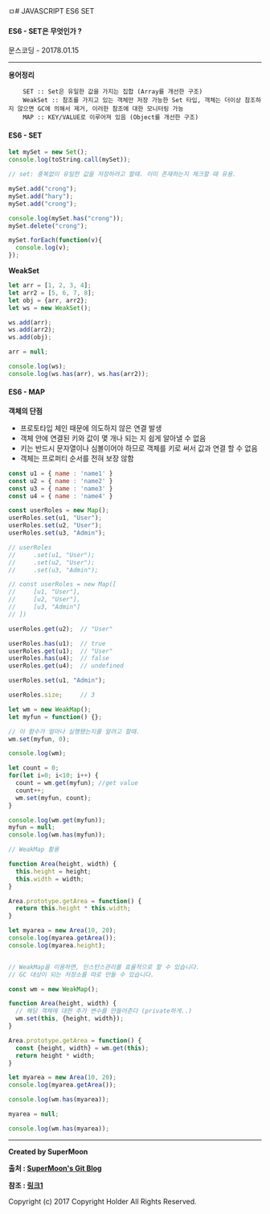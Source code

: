 ㅁ# JAVASCRIPT ES6 SET

#### ES6 - SET은 무엇인가 ?

<div class="pull-right"> 문스코딩 - 20178.01.15 </div>

---

**용어정리**
```
    SET :: Set은 유일한 값을 가지는 집합 (Array를 개선한 구조)
    WeakSet :: 참조를 가지고 있는 객체만 저장 가능한 Set 타입, 객체는 더이상 참조하지 않으면 GC에 의해서 제거, 이러한 참조에 대한 모니터링 가능
    MAP :: KEY/VALUE로 이루어져 있음 (Object를 개선한 구조)
```

#### ES6 - SET

```js
let mySet = new Set();
console.log(toString.call(mySet));

// set: 중복없이 유일한 값을 저장하려고 할때. 이미 존재하는지 체크할 때 유용.

mySet.add("crong");
mySet.add("hary");
mySet.add("crong");

console.log(mySet.has("crong"));
mySet.delete("crong");

mySet.forEach(function(v){
  console.log(v);
});
```

**WeakSet**

```js
let arr = [1, 2, 3, 4];
let arr2 = [5, 6, 7, 8];
let obj = {arr, arr2};
let ws = new WeakSet();

ws.add(arr);
ws.add(arr2);
ws.add(obj);

arr = null;

console.log(ws);
console.log(ws.has(arr), ws.has(arr2));
```

#### ES6 - MAP

**객체의 단점**

- 프로토타입 체인 때문에 의도하지 않은 연결 발생
- 객체 안에 연결된 키와 값이 몇 개나 되는 지 쉽게 알아낼 수 없음
- 키는 반드시 문자열이나 심볼이어야 하므로 객체를 키로 써서 값과 연결 할 수 없음
- 객체는 프로퍼티 순서를 전혀 보장 않함

```js
const u1 = { name : 'name1' }
const u2 = { name : 'name2' }
const u3 = { name : 'name3' }
const u4 = { name : 'name4' }

const userRoles = new Map();
userRoles.set(u1, "User");
userRoles.set(u2, "User");
userRoles.set(u3, "Admin");

// userRoles
//     .set(u1, "User");
//     .set(u2, "User");
//     .set(u3, "Admin");

// const userRoles = new Map([
//     [u1, "User"],
//     [u2, "User"],
//     [u3, "Admin"]
// ])

userRoles.get(u2);  // "User"

userRoles.has(u1);  // true
userRoles.get(u1);  // "User"
userRoles.has(u4);  // false
userRoles.get(u4);  // undefined

userRoles.set(u1, "Admin");

userRoles.size;     // 3
```


```js
let wm = new WeakMap();
let myfun = function() {};

// 이 함수가 얼마나 실행됐는지를 알려고 할때.
wm.set(myfun, 0);

console.log(wm);

let count = 0;
for(let i=0; i<10; i++) {
  count = wm.get(myfun); //get value
  count++;
  wm.set(myfun, count);
}

console.log(wm.get(myfun));
myfun = null;
console.log(wm.has(myfun));
```

```js
// WeakMap 활용

function Area(height, width) {
  this.height = height;
  this.width = width;
}

Area.prototype.getArea = function() {
  return this.height * this.width;
}

let myarea = new Area(10, 20);
console.log(myarea.getArea());
console.log(myarea.height);


// WeakMap을 이용하면, 인스턴스관리를 효율적으로 할 수 있습니다.
// GC 대상이 되는 저장소를 따로 만들 수 있습니다.

const wm = new WeakMap();

function Area(height, width) {
  // 해당 객체에 대한 추가 변수를 만들어준다 (private하게..)
  wm.set(this, {height, width});
}

Area.prototype.getArea = function() {
  const {height, width} = wm.get(this);
  return height * width;
}

let myarea = new Area(10, 20);
console.log(myarea.getArea());

console.log(wm.has(myarea));

myarea = null;

console.log(wm.has(myarea));
```









---

**Created by SuperMoon**

**출처 : [SuperMoon's Git Blog](https://github.com/jm921106)**

**참조 : [링크1]()**

Copyright (c) 2017 Copyright Holder All Rights Reserved.

